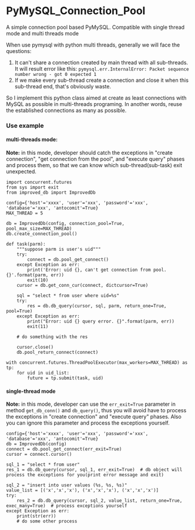 # PyMySQL_Connection_Pool
A simple connection pool based PyMySQL. Compatible with single thread mode and multi threads mode

When use pymysql with python multi threads, generally we will face the questions:
1. It can't share a connection created by main thread with all sub-threads. It will result error like this:
`pymysql.err.InternalError: Packet sequence number wrong - got 0 expected 1`
2. If we make every sub-thread create a connection and close it when this sub-thread end, that's obviously waste.

So I implement this python class aimed at create as least connections with MySQL as possible in multi-threads programing. In another words, reuse the established connections as many as possible.

### Use example

#### multi-threads mode:  
**Note:** in this mode, developer should catch the exceptions in "create connection", "get connection from the pool", and "execute query" phases and process them, so that we can know which sub-thread(sub-task) exit unexpected. 
```
import concurrent.futures
from sys import exit
from improved_db import ImprovedDb

config={'host'='xxxx', 'user'='xxx', 'password'='xxx', 'database'='xxx', 'antocomit'=True}
MAX_THREAD = 5

db = ImprovedDb(config, connection_pool=True, pool_max_size=MAX_THREAD)
db.create_connection_pool()

def task(parm):
    """suppose parm is user's uid"""
    try: 
        connect = db.pool_get_connect()
    except Exception as err:
        print('Error: uid {}, can't get connection from pool. {}'.format(parm, err))
        exit(10)
    cursor = db.get_conn_cur(connect, dictcursor=True)   
    
    sql = "select * from user where uid=%s"
    try:
        res = db.db_query(cursor, sql, parm, return_one=True, pool=True)
    except Exception as err:
        print("Error: uid {} query error. {}".format(parm, err))
        exit(11)
        
    # do something with the res
    
    cursor.close()
    db.pool_return_connect(connect)
    
with concurrent.futures.ThreadPoolExecutor(max_workers=MAX_THREAD) as tp:
    for uid in uid_list:
        future = tp.submit(task, uid)
```
#### single-thread mode
**Note:** in this mode, developer can use the `err_exit=True` parameter in method `get_db_conn()` and `db_query()`, thus you will avoid have to process the exceptions in "create connection" and "execute query" phases. Also you can ignore this parameter and process the exceptions yourself.
```
config={'host'='xxxx', 'user'='xxx', 'password'='xxx', 'database'='xxx', 'antocomit'=True}
db = ImprovedDb(config)
connect = db.pool_get_connect(err_exit=True)
cursor = connect.cursor()

sql_1 = "select * from user"
res_1 = db.db_query(cursor, sql_1, err_exit=True)  # db object will process the exceptions for you(print error message and exit)

sql_2 = "insert into user values (%s, %s, %s)"
value_list = [('x','x','x'), ('x','x','x'), ('x','x','x')]
try:
    res_2 = db.db_query(cursor, sql_2, value_list, return_one=True, exec_many=True)  # process exceptions yourself
except Exception as err:
    print(str(err))
    # do some other process
```
